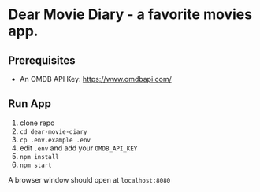 # Dear Movie Diary - a favorite movies app.

## Prerequisites
- An OMDB API Key: https://www.omdbapi.com/

## Run App
1. clone repo
1. `cd dear-movie-diary`
1. `cp .env.example .env`
1. edit `.env` and add your `OMDB_API_KEY`
1. `npm install`
1. `npm start`

A browser window should open at `localhost:8080`
